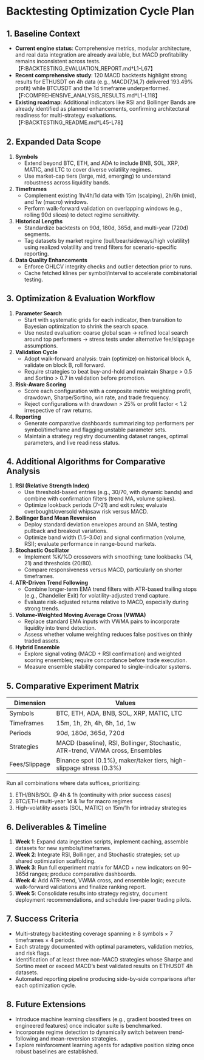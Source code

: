 # Backtesting Optimization Cycle Plan

## 1. Baseline Context
- **Current engine status**: Comprehensive metrics, modular architecture, and real data integration are already available, but MACD profitability remains inconsistent across tests.【F:BACKTESTING_EVALUATION_REPORT.md†L1-L67】
- **Recent comprehensive study**: 120 MACD backtests highlight strong results for ETHUSDT on 4h data (e.g., MACD(7,14,7) delivered 193.49% profit) while BTCUSDT and the 1d timeframe underperformed.【F:COMPREHENSIVE_ANALYSIS_RESULTS.md†L1-L118】
- **Existing roadmap**: Additional indicators like RSI and Bollinger Bands are already identified as planned enhancements, confirming architectural readiness for multi-strategy evaluations.【F:BACKTESTING_README.md†L45-L78】

## 2. Expanded Data Scope
1. **Symbols**
   - Extend beyond BTC, ETH, and ADA to include BNB, SOL, XRP, MATIC, and LTC to cover diverse volatility regimes.
   - Use market-cap tiers (large, mid, emerging) to understand robustness across liquidity bands.
2. **Timeframes**
   - Complement existing 1h/4h/1d data with 15m (scalping), 2h/6h (mid), and 1w (macro) windows.
   - Perform walk-forward validation on overlapping windows (e.g., rolling 90d slices) to detect regime sensitivity.
3. **Historical Lengths**
   - Standardize backtests on 90d, 180d, 365d, and multi-year (720d) segments.
   - Tag datasets by market regime (bull/bear/sideways/high volatility) using realized volatility and trend filters for scenario-specific reporting.
4. **Data Quality Enhancements**
   - Enforce OHLCV integrity checks and outlier detection prior to runs.
   - Cache fetched klines per symbol/interval to accelerate combinatorial testing.

## 3. Optimization & Evaluation Workflow
1. **Parameter Search**
   - Start with systematic grids for each indicator, then transition to Bayesian optimization to shrink the search space.
   - Use nested evaluation: coarse global scan → refined local search around top performers → stress tests under alternative fee/slippage assumptions.
2. **Validation Cycle**
   - Adopt walk-forward analysis: train (optimize) on historical block A, validate on block B, roll forward.
   - Require strategies to beat buy-and-hold and maintain Sharpe > 0.5 and Sortino > 0.7 in validation before promotion.
3. **Risk-Aware Scoring**
   - Score each configuration with a composite metric weighting profit, drawdown, Sharpe/Sortino, win rate, and trade frequency.
   - Reject configurations with drawdown > 25% or profit factor < 1.2 irrespective of raw returns.
4. **Reporting**
   - Generate comparative dashboards summarizing top performers per symbol/timeframe and flagging unstable parameter sets.
   - Maintain a strategy registry documenting dataset ranges, optimal parameters, and live readiness status.

## 4. Additional Algorithms for Comparative Analysis
1. **RSI (Relative Strength Index)**
   - Use threshold-based entries (e.g., 30/70, with dynamic bands) and combine with confirmation filters (trend MA, volume spikes).
   - Optimize lookback periods (7–21) and exit rules; evaluate overbought/oversold whipsaw risk versus MACD.
2. **Bollinger Band Mean Reversion**
   - Deploy standard deviation envelopes around an SMA, testing pullback and breakout variations.
   - Optimize band width (1.5–3.0σ) and signal confirmation (volume, RSI); evaluate performance in range-bound markets.
3. **Stochastic Oscillator**
   - Implement %K/%D crossovers with smoothing; tune lookbacks (14, 21) and thresholds (20/80).
   - Compare responsiveness versus MACD, particularly on shorter timeframes.
4. **ATR-Driven Trend Following**
   - Combine longer-term EMA trend filters with ATR-based trailing stops (e.g., Chandelier Exit) for volatility-adjusted trend capture.
   - Evaluate risk-adjusted returns relative to MACD, especially during strong trends.
5. **Volume-Weighted Moving Average Cross (VWMA)**
   - Replace standard EMA inputs with VWMA pairs to incorporate liquidity into trend detection.
   - Assess whether volume weighting reduces false positives on thinly traded assets.
6. **Hybrid Ensemble**
   - Explore signal voting (MACD + RSI confirmation) and weighted scoring ensembles; require concordance before trade execution.
   - Measure ensemble stability compared to single-indicator systems.

## 5. Comparative Experiment Matrix
| Dimension | Values |
|-----------|--------|
| Symbols | BTC, ETH, ADA, BNB, SOL, XRP, MATIC, LTC |
| Timeframes | 15m, 1h, 2h, 4h, 6h, 1d, 1w |
| Periods | 90d, 180d, 365d, 720d |
| Strategies | MACD (baseline), RSI, Bollinger, Stochastic, ATR-trend, VWMA cross, Ensembles |
| Fees/Slippage | Binance spot (0.1%), maker/taker tiers, high-slippage stress (0.3%) |

Run all combinations where data suffices, prioritizing:
1. ETH/BNB/SOL @ 4h & 1h (continuity with prior success cases)
2. BTC/ETH multi-year 1d & 1w for macro regimes
3. High-volatility assets (SOL, MATIC) on 15m/1h for intraday strategies

## 6. Deliverables & Timeline
1. **Week 1**: Expand data ingestion scripts, implement caching, assemble datasets for new symbols/timeframes.
2. **Week 2**: Integrate RSI, Bollinger, and Stochastic strategies; set up shared optimization scaffolding.
3. **Week 3**: Run full experiment matrix for MACD + new indicators on 90–365d ranges; produce comparative dashboards.
4. **Week 4**: Add ATR-trend, VWMA cross, and ensemble logic; execute walk-forward validations and finalize ranking report.
5. **Week 5**: Consolidate results into strategy registry, document deployment recommendations, and schedule live-paper trading pilots.

## 7. Success Criteria
- Multi-strategy backtesting coverage spanning ≥ 8 symbols × 7 timeframes × 4 periods.
- Each strategy documented with optimal parameters, validation metrics, and risk flags.
- Identification of at least three non-MACD strategies whose Sharpe and Sortino meet or exceed MACD’s best validated results on ETHUSDT 4h datasets.
- Automated reporting pipeline producing side-by-side comparisons after each optimization cycle.

## 8. Future Extensions
- Introduce machine learning classifiers (e.g., gradient boosted trees on engineered features) once indicator suite is benchmarked.
- Incorporate regime detection to dynamically switch between trend-following and mean-reversion strategies.
- Explore reinforcement learning agents for adaptive position sizing once robust baselines are established.
